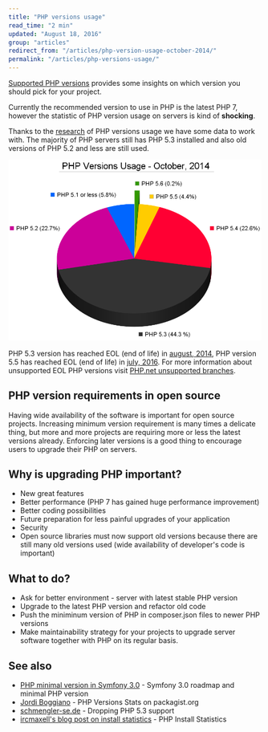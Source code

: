 ```yaml
---
title: "PHP versions usage"
read_time: "2 min"
updated: "August 18, 2016"
group: "articles"
redirect_from: "/articles/php-version-usage-october-2014/"
permalink: "/articles/php-versions-usage/"
---
```


[Supported PHP versions](http://php.net/supported-versions.php) provides some
insights on which version you should pick for your project.

Currently the recommended version to use in PHP is the latest PHP 7, however the
statistic of PHP version usage on servers is kind of **shocking**.

Thanks to the [research](http://blog.pascal-martin.fr/post/php-versions-stats-2014-10-en)
of PHP versions usage we have some data to work with. The majority of PHP servers
still has PHP 5.3 installed and also old versions of PHP 5.2 and less are still
used.

![PHP version usage, october 2014](/images/articles/php-version-usage.png "PHP version usage, october 2014")

PHP 5.3 version has reached EOL (end of life) in
[august, 2014](http://php.net/archive/2014.php#id2014-08-14-1), PHP version 5.5
has reached EOL (end of life) in
[july, 2016](http://php.net/archive/2016.php#id2016-07-21-2). For more information
about unsupported EOL PHP versions visit
[PHP.net unsupported branches](http://php.net/eol.php).

## PHP version requirements in open source

Having wide availability of the software is important for open source projects.
Increasing minimum version requirement is many times a delicate thing, but more
and more projects are requiring more or less the latest versions already. Enforcing
later versions is a good thing to encourage users to upgrade their PHP on servers.

## Why is upgrading PHP important?

* New great features
* Better performance (PHP 7 has gained huge performance improvement)
* Better coding possibilities
* Future preparation for less painful upgrades of your application
* Security
* Open source libraries must now support old versions because there are still
  many old versions used (wide availability of developer's code is important)

## What to do?

* Ask for better environment - server with latest stable PHP version
* Upgrade to the latest PHP version and refactor old code
* Push the miniminum version of PHP in composer.json files to newer PHP versions
* Make maintainability strategy for your projects to upgrade server software
  together with PHP on its regular basis.

## See also

* [PHP minimal version in Symfony 3.0](http://symfony.com/blog/symfony-3-0-the-roadmap) - Symfony 3.0 roadmap and minimal PHP version
* [Jordi Boggiano](https://seld.be/notes/php-versions-stats-2016-1-edition) - PHP Versions Stats on packagist.org
* [schmengler-se.de](http://www.schmengler-se.de/en/2014/11/why-i-am-actively-going-to-drop-php-5-3-compatibility/) - Dropping PHP 5.3 support
* [ircmaxell's blog post on install statistics](http://blog.ircmaxell.com/2014/12/php-install-statistics.html) - PHP Install Statistics
